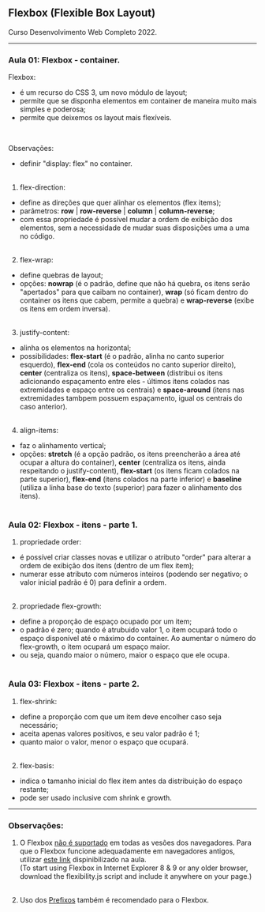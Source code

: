 ## Flexbox (Flexible Box Layout)
Curso Desenvolvimento Web Completo 2022. 
<hr>

### Aula 01: Flexbox - container.
Flexbox:
- é um recurso do CSS 3, um novo módulo de layout; <br>
- permite que se disponha elementos em container de maneira muito mais simples e poderosa;<br>
- permite que deixemos os layout mais flexíveis.<br>
<br>

Observações:<br>
- definir "display: flex" no container.<br><br>

1. flex-direction:<br>
  - define as direções que quer alinhar os elementos (flex items);<br>
  - parâmetros: <strong>row</strong> | <strong>row-reverse</strong> | <strong>column</strong> | <strong>column-reverse</strong>;<br>
  - com essa propriedade é possível mudar a ordem de exibição dos elementos, sem a necessidade de mudar suas disposições uma a uma no código. <br><br>

2. flex-wrap:<br>
  - define quebras de layout; <br>
  - opções: <strong>nowrap</strong> (é o padrão, define que não há quebra, os itens serão "apertados" para que caibam no container),  <strong>wrap</strong> (só ficam dentro do container os itens que cabem, permite a quebra) e <strong>wrap-reverse</strong> (exibe os itens em ordem inversa).<br><br>

3. justify-content:<br>
  - alinha os elementos na horizontal;<br>
  - possibilidades: <strong>flex-start</strong> (é o padrão, alinha no canto superior esquerdo), <strong>flex-end</strong> (cola os conteúdos no canto superior direito), <strong>center</strong> (centraliza os itens), <strong>space-between</strong> (distribui os itens adicionando espaçamento entre eles - últimos itens colados nas extremidades e espaço entre os centrais) e <strong>space-around</strong> (itens nas extremidades tambpem possuem espaçamento, igual os centrais do caso anterior).<br><br>

4. align-items:
  - faz o alinhamento vertical;<br>
  - opções: <strong>stretch</strong> (é a opção padrão, os itens preencherão a área até ocupar a altura do container), <strong>center</strong> (centraliza os itens, ainda respeitando o justify-content), <strong>flex-start</strong> (os itens ficam colados na parte superior), <strong>flex-end</strong> (itens colados na parte inferior) e <strong>baseline</strong> (utiliza a linha base do texto (superior) para fazer o alinhamento dos itens).<br><br>

### Aula 02: Flexbox - itens - parte 1.

1. propriedade order:
  - é possível criar classes novas e utilizar o atributo "order" para alterar a ordem de exibição dos itens (dentro de um flex item);<br>
  - numerar esse atributo com números inteiros (podendo ser negativo; o valor inicial padrão é 0) para definir a ordem.<br><br>

2. propriedade flex-growth:
  - define a proporção de espaço ocupado por um item; <br>
  - o padrão é zero; quando é atrubuido valor 1, o item ocupará todo o espaço disponível até o máximo do container. Ao aumentar o número do flex-growth, o item ocupará um espaço maior. <br>
  - ou seja, quando maior o número, maior o espaço que ele ocupa.<br><br>

### Aula 03: Flexbox - itens - parte 2.

 1. flex-shrink:
  - define a proporção com que um item deve encolher caso seja necessário;<br>
  - aceita apenas valores positivos, e seu valor padrão é 1;<br>
  - quanto maior o valor, menor o espaço que ocupará.<br><br>

2. flex-basis:
  - indica o tamanho inicial do flex item antes da distribuição do espaço restante;<br>
  - pode ser usado inclusive com shrink e growth.<br>
  <hr>

### Observações:

1. O Flexbox <a href="https://caniuse.com/?search=flexbox">não é suportado</a> em todas as vesões dos navegadores. Para que o Flexbox funcione adequadamente em navegadores antigos, utilizar <a href="https://github.com/jonathantneal/flexibility">este link</a> dispinibilizado na aula.<br>
(To start using Flexbox in Internet Explorer 8 & 9 or any older browser, download the flexibility.js script and include it anywhere on your page.)<br><br>

2. Uso dos <a href="https://autoprefixer.github.io/">Prefixos</a> também é recomendado para o Flexbox. <br><br>
